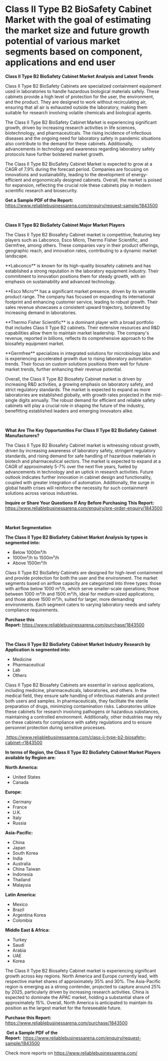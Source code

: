 <p><h1>Class II Type B2 BioSafety Cabinet Market with the goal of estimating the market size and future growth potential of various market segments based on component, applications and end user</h1></p><p><strong>Class II Type B2 BioSafety Cabinet Market Analysis and Latest Trends</strong></p>
<p><p>Class II Type B2 BioSafety Cabinets are specialized containment equipment used in laboratories to handle hazardous biological materials safely. These cabinets provide a high level of protection for the user, the environment, and the product. They are designed to work without recirculating air, ensuring that all air is exhausted outside the laboratory, making them suitable for research involving volatile chemicals and biological agents.</p><p>The Class II Type B2 BioSafety Cabinet Market is experiencing significant growth, driven by increasing research activities in life sciences, biotechnology, and pharmaceuticals. The rising incidence of infectious diseases and the ongoing need for laboratory safety in pandemic situations also contribute to the demand for these cabinets. Additionally, advancements in technology and awareness regarding laboratory safety protocols have further bolstered market growth.</p><p>The Class II Type B2 BioSafety Cabinet Market is expected to grow at a CAGR of 7.9% during the forecast period. Companies are focusing on innovations and sustainability, leading to the development of energy-efficient and ergonomically designed cabinets. Overall, the market is poised for expansion, reflecting the crucial role these cabinets play in modern scientific research and biosecurity.</p></p>
<p><strong>Get a Sample PDF of the Report:&nbsp;</strong> <a href="https://www.reliablebusinessarena.com/enquiry/request-sample/1843500?utm_campaign=2524&utm_medium=2&utm_source=Github&utm_content=ia&utm_term=10042025&utm_id=class-ii-type-b2-biosafety-cabinet">https://www.reliablebusinessarena.com/enquiry/request-sample/1843500</a></p>
<p>&nbsp;</p>
<p><strong>Class II Type B2 BioSafety Cabinet Major Market Players</strong></p>
<p><p>The Class II Type B2 Biosafety Cabinet market is competitive, featuring key players such as Labconco, Esco Micro, Thermo Fisher Scientific, and Germfree, among others. These companies vary in their product offerings, geographic reach, and innovation rates, contributing to a dynamic market landscape.</p><p>**Labconco** is known for its high-quality biosafety cabinets and has established a strong reputation in the laboratory equipment industry. Their commitment to innovation positions them for steady growth, with an emphasis on sustainability and advanced technology.</p><p>**Esco Micro** has a significant market presence, driven by its versatile product range. The company has focused on expanding its international footprint and enhancing customer service, leading to robust growth. Their sales revenue showcases a consistent upward trajectory, bolstered by increasing demand in laboratories.</p><p>**Thermo Fisher Scientific** is a dominant player with a broad portfolio that includes Class II Type B2 cabinets. Their extensive resources and R&D capabilities allow them to maintain market leadership. The company's revenue, reported in billions, reflects its comprehensive approach to the biosafety equipment market.</p><p>**Germfree** specializes in integrated solutions for microbiology labs and is experiencing accelerated growth due to rising laboratory automation trends. Their focus on custom solutions positions them well for future market trends, further enhancing their revenue potential.</p><p>Overall, the Class II Type B2 Biosafety Cabinet market is driven by increasing R&D activities, a growing emphasis on laboratory safety, and strict regulatory standards. The market is expected to expand as more laboratories are established globally, with growth rates projected in the mid-single digits annually. The robust demand for efficient and reliable safety cabinets will play a crucial role in shaping the future of the industry, benefitting established leaders and emerging innovators alike.</p></p>
<p>&nbsp;</p>
<p><strong>What Are The Key Opportunities For Class II Type B2 BioSafety Cabinet Manufacturers?</strong></p>
<p><p>The Class II Type B2 Biosafety Cabinet market is witnessing robust growth, driven by increasing awareness of laboratory safety, stringent regulatory standards, and rising demand for safe handling of hazardous materials in biotech and pharmaceutical sectors. The market is expected to expand at a CAGR of approximately 5-7% over the next five years, fueled by advancements in technology and an uptick in research activities. Future outlook indicates further innovation in cabinet design and functionality, coupled with greater integration of automation. Additionally, the surge in global health crises will reinforce the necessity for such containment solutions across various industries.</p></p>
<p><strong>Inquire or Share Your Questions If Any Before Purchasing This Report:</strong> <a href="https://www.reliablebusinessarena.com/enquiry/pre-order-enquiry/1843500?utm_campaign=2524&utm_medium=2&utm_source=Github&utm_content=ia&utm_term=10042025&utm_id=class-ii-type-b2-biosafety-cabinet">https://www.reliablebusinessarena.com/enquiry/pre-order-enquiry/1843500</a></p>
<p>&nbsp;</p>
<p><strong>Market Segmentation</strong></p>
<p><strong>The Class II Type B2 BioSafety Cabinet Market Analysis by types is segmented into:</strong></p>
<p><ul><li>Below 1000m³/h</li><li>1000m³/h to 1500m³/h</li><li>Above 1500m³/h</li></ul></p>
<p><p>Class II Type B2 BioSafety Cabinets are designed for high-level containment and provide protection for both the user and the environment. The market segments based on airflow capacity are categorized into three types: those with airflow below 1000 m³/h, which serve smaller-scale operations; those between 1000 m³/h and 1500 m³/h, ideal for medium-sized applications; and those above 1500 m³/h, suited for larger, more demanding environments. Each segment caters to varying laboratory needs and safety compliance requirements.</p></p>
<p><strong>Purchase this Report:&nbsp;</strong><a href="https://www.reliablebusinessarena.com/purchase/1843500?utm_campaign=2524&utm_medium=2&utm_source=Github&utm_content=ia&utm_term=10042025&utm_id=class-ii-type-b2-biosafety-cabinet">https://www.reliablebusinessarena.com/purchase/1843500</a></p>
<p>&nbsp;</p>
<p><strong>The Class II Type B2 BioSafety Cabinet Market Industry Research by Application is segmented into:</strong></p>
<p><ul><li>Medicine</li><li>Pharmaceutical</li><li>Lab</li><li>Others</li></ul></p>
<p><p>Class II Type B2 Biosafety Cabinets are essential in various applications, including medicine, pharmaceuticals, laboratories, and others. In the medical field, they ensure safe handling of infectious materials and protect both users and samples. In pharmaceuticals, they facilitate the sterile preparation of drugs, minimizing contamination risks. Laboratories utilize these cabinets for research involving pathogens or hazardous substances, maintaining a controlled environment. Additionally, other industries may rely on these cabinets for compliance with safety regulations and to ensure personnel protection during sensitive processes.</p></p>
<p><a href="https://www.reliablebusinessarena.com/class-ii-type-b2-biosafety-cabinet-r1843500?utm_campaign=2524&utm_medium=2&utm_source=Github&utm_content=ia&utm_term=10042025&utm_id=class-ii-type-b2-biosafety-cabinet">&nbsp;https://www.reliablebusinessarena.com/class-ii-type-b2-biosafety-cabinet-r1843500</a></p>
<p><strong>In terms of Region, the Class II Type B2 BioSafety Cabinet Market Players available by Region are:</strong></p>
<p>
    <p> <strong> North America: </strong>
        <ul>
            <li>United States</li>
            <li>Canada</li>
        </ul>
        </p> 
    <p> <strong> Europe: </strong>
        <ul>
            <li>Germany</li>
            <li>France</li>
            <li>U.K.</li>
            <li>Italy</li>
            <li>Russia</li>
        </ul>
        </p> 
    <p> <strong> Asia-Pacific: </strong>
        <ul>
            <li>China</li>
            <li>Japan</li>
            <li>South Korea</li>
            <li>India</li>
            <li>Australia</li>
            <li>China Taiwan</li>
            <li>Indonesia</li>
            <li>Thailand</li>
            <li>Malaysia</li>
        </ul>
        </p> 
    <p> <strong> Latin America: </strong>
        <ul>
            <li>Mexico</li>
            <li>Brazil</li>
            <li>Argentina Korea</li>
            <li>Colombia</li>
        </ul>
        </p> 
    <p> <strong> Middle East & Africa: </strong>
        <ul>
            <li>Turkey</li>
            <li>Saudi</li>
            <li>Arabia</li>
            <li>UAE</li>
            <li>Korea</li>
        </ul>
    </p>
    </p>
<p><p>The Class II Type B2 Biosafety Cabinet market is experiencing significant growth across key regions. North America and Europe currently lead, with respective market shares of approximately 35% and 30%. The Asia-Pacific region is emerging as a strong contender, projected to capture around 25% by 2025, particularly driven by increasing research activities. China is expected to dominate the APAC market, holding a substantial share of approximately 15%. Overall, North America is anticipated to maintain its position as the largest market for the foreseeable future.</p></p>
<p><strong>Purchase this Report: </strong><a href="https://www.reliablebusinessarena.com/purchase/1843500?utm_campaign=2524&utm_medium=2&utm_source=Github&utm_content=ia&utm_term=10042025&utm_id=class-ii-type-b2-biosafety-cabinet">https://www.reliablebusinessarena.com/purchase/1843500</a></p>
<p>&nbsp;<strong>Get a Sample PDF of the Report:&nbsp;&nbsp;</strong><a href="https://www.reliablebusinessarena.com/enquiry/request-sample/1843500?utm_campaign=2524&utm_medium=2&utm_source=Github&utm_content=ia&utm_term=10042025&utm_id=class-ii-type-b2-biosafety-cabinet">https://www.reliablebusinessarena.com/enquiry/request-sample/1843500</a></p>
<p><strong></strong></p>
<p>Check more reports on <a href="https://www.reliablebusinessarena.com/?utm_campaign=2524&utm_medium=2&utm_source=Github&utm_content=ia&utm_term=10042025&utm_id=class-ii-type-b2-biosafety-cabinet">https://www.reliablebusinessarena.com/</a></p>